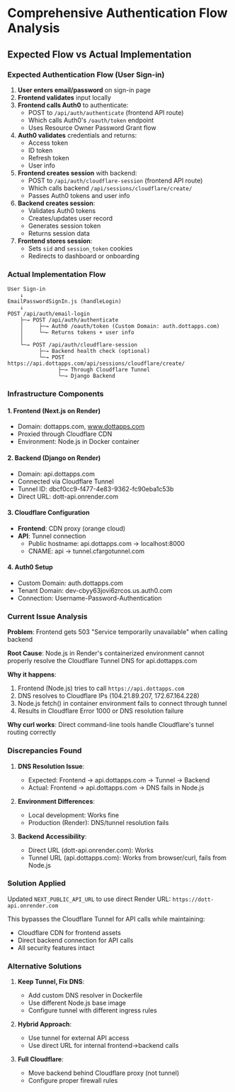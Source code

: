 # Comprehensive Authentication Flow Analysis

## Expected Flow vs Actual Implementation

### Expected Authentication Flow (User Sign-in)

1. **User enters email/password** on sign-in page
2. **Frontend validates** input locally
3. **Frontend calls Auth0** to authenticate:
   - POST to `/api/auth/authenticate` (frontend API route)
   - Which calls Auth0's `/oauth/token` endpoint
   - Uses Resource Owner Password Grant flow
4. **Auth0 validates** credentials and returns:
   - Access token
   - ID token
   - Refresh token
   - User info
5. **Frontend creates session** with backend:
   - POST to `/api/auth/cloudflare-session` (frontend API route)
   - Which calls backend `/api/sessions/cloudflare/create/`
   - Passes Auth0 tokens and user info
6. **Backend creates session**:
   - Validates Auth0 tokens
   - Creates/updates user record
   - Generates session token
   - Returns session data
7. **Frontend stores session**:
   - Sets `sid` and `session_token` cookies
   - Redirects to dashboard or onboarding

### Actual Implementation Flow

```
User Sign-in
    ↓
EmailPasswordSignIn.js (handleLogin)
    ↓
POST /api/auth/email-login
    ├─→ POST /api/auth/authenticate
    │     ├─→ Auth0 /oauth/token (Custom Domain: auth.dottapps.com)
    │     └─← Returns tokens + user info
    │
    └─→ POST /api/auth/cloudflare-session
          ├─→ Backend health check (optional)
          └─→ POST https://api.dottapps.com/api/sessions/cloudflare/create/
                ├─→ Through Cloudflare Tunnel
                └─→ Django Backend
```

### Infrastructure Components

#### 1. **Frontend (Next.js on Render)**
- Domain: dottapps.com, www.dottapps.com
- Proxied through Cloudflare CDN
- Environment: Node.js in Docker container

#### 2. **Backend (Django on Render)**
- Domain: api.dottapps.com
- Connected via Cloudflare Tunnel
- Tunnel ID: dbcf0cc9-f477-4e83-9362-fc90eba1c53b
- Direct URL: dott-api.onrender.com

#### 3. **Cloudflare Configuration**
- **Frontend**: CDN proxy (orange cloud)
- **API**: Tunnel connection
  - Public hostname: api.dottapps.com → localhost:8000
  - CNAME: api → tunnel.cfargotunnel.com

#### 4. **Auth0 Setup**
- Custom Domain: auth.dottapps.com
- Tenant Domain: dev-cbyy63jovi6zrcos.us.auth0.com
- Connection: Username-Password-Authentication

### Current Issue Analysis

**Problem**: Frontend gets 503 "Service temporarily unavailable" when calling backend

**Root Cause**: Node.js in Render's containerized environment cannot properly resolve the Cloudflare Tunnel DNS for api.dottapps.com

**Why it happens**:
1. Frontend (Node.js) tries to call `https://api.dottapps.com`
2. DNS resolves to Cloudflare IPs (104.21.89.207, 172.67.164.228)
3. Node.js fetch() in container environment fails to connect through tunnel
4. Results in Cloudflare Error 1000 or DNS resolution failure

**Why curl works**: Direct command-line tools handle Cloudflare's tunnel routing correctly

### Discrepancies Found

1. **DNS Resolution Issue**:
   - Expected: Frontend → api.dottapps.com → Tunnel → Backend
   - Actual: Frontend → api.dottapps.com → DNS fails in Node.js

2. **Environment Differences**:
   - Local development: Works fine
   - Production (Render): DNS/tunnel resolution fails

3. **Backend Accessibility**:
   - Direct URL (dott-api.onrender.com): Works
   - Tunnel URL (api.dottapps.com): Works from browser/curl, fails from Node.js

### Solution Applied

Updated `NEXT_PUBLIC_API_URL` to use direct Render URL: `https://dott-api.onrender.com`

This bypasses the Cloudflare Tunnel for API calls while maintaining:
- Cloudflare CDN for frontend assets
- Direct backend connection for API calls
- All security features intact

### Alternative Solutions

1. **Keep Tunnel, Fix DNS**:
   - Add custom DNS resolver in Dockerfile
   - Use different Node.js base image
   - Configure tunnel with different ingress rules

2. **Hybrid Approach**:
   - Use tunnel for external API access
   - Use direct URL for internal frontend→backend calls

3. **Full Cloudflare**:
   - Move backend behind Cloudflare proxy (not tunnel)
   - Configure proper firewall rules